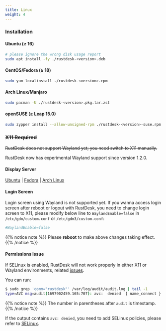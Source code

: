 ```yaml
---
title: Linux
weight: 4
---
```


### Installation

#### Ubuntu (≥ 16)

```sh
# please ignore the wrong disk usage report
sudo apt install -fy ./rustdesk-<version>.deb
```

#### CentOS/Fedora (≥ 18)

```sh
sudo yum localinstall ./rustdesk-<version>.rpm
```

#### Arch Linux/Manjaro

```sh
sudo pacman -U ./rustdesk-<version>.pkg.tar.zst
```

#### openSUSE (≥ Leap 15.0)

```sh
sudo zypper install --allow-unsigned-rpm ./rustdesk-<version>-suse.rpm
```

### ~~X11 Required~~
~~RustDesk does not support Wayland yet; you need switch to X11 manually.~~

RustDesk now has experimental Wayland support since version 1.2.0.

#### Display Server

[Ubuntu](https://askubuntu.com/questions/1260142/ubuntu-set-default-login-desktop) | 
[Fedora](https://docs.fedoraproject.org/en-US/quick-docs/configuring-xorg-as-default-gnome-session/) | 
[Arch Linux](https://bbs.archlinux.org/viewtopic.php?id=218319)

#### Login Screen

Login screen using Wayland is not supported yet. If you wanna access login screen after reboot or logout with RustDesk, you need to change login screen to X11, please modify below line to `WaylandEnable=false` in `/etc/gdm/custom.conf` or `/etc/gdm3/custom.conf`:

```ini
#WaylandEnable=false
```

{{% notice note %}}
Please **reboot** to make above changes taking effect.
{{% /notice %}}

#### Permissions Issue

If SELinux is enabled, RustDesk will not work properly in either X11 or Wayland environments, related [issues](https://github.com/search?q=repo%3Arustdesk%2Frustdesk+SElinux&type=issues).

You can run:

```sh
$ sudo grep 'comm="rustdesk"' /var/log/audit/audit.log | tail -1
type=AVC msg=audit(1697902459.165:707): avc:  denied  { name_connect } for  pid=31346 comm="rustdesk" dest=53330 scontext=system_u:system_r:init_t:s0 tcontext=system_u:object_r:ephemeral_port_t:s0 tclass=tcp_socket permissive=0
```

{{% notice note %}}
The number in parentheses after `audit` is timestamp.
{{% /notice %}}

If the output contains `avc: denied`, you need to add SELinux policies, please refer to [SELinux](https://rustdesk.com/docs/en/client/linux/selinux/).

